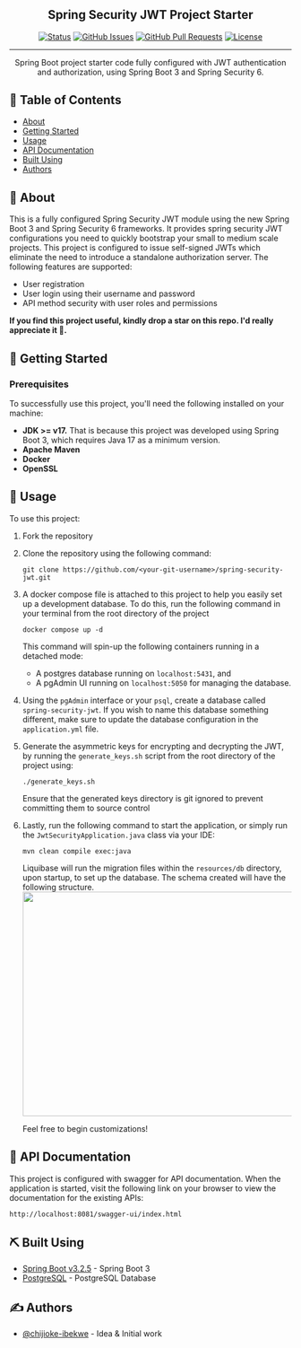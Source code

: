 # <h2 align="center">Spring Security JWT Project Starter</h3>

<div align="center">

[![Status](https://img.shields.io/badge/status-active-success.svg)]()
[![GitHub Issues](https://img.shields.io/github/issues/chijioke-ibekwe/The-Documentation-Compendium.svg)](https://github.com/chijioke-ibekwe/spring-security-jwt/issues)
[![GitHub Pull Requests](https://img.shields.io/github/issues-pr/chijioke-ibekwe/The-Documentation-Compendium.svg)](https://github.com/chijioke-ibekwe/spring-security-jwt/pulls)
[![License](https://img.shields.io/badge/license-MIT-blue.svg)](/LICENSE)

</div>

---

<p align="center"> Spring Boot project starter code fully configured with JWT authentication and authorization, using Spring Boot 3 and Spring Security 6.
    <br> 
</p>

## 📝 Table of Contents
- [About](#about)
- [Getting Started](#getting_started)
- [Usage](#usage)
- [API Documentation](#api_docs)
- [Built Using](#built_using)
- [Authors](#authors)

## 🧐 About <a name = "about"></a>
This is a fully configured Spring Security JWT module using the new Spring Boot 3 and Spring Security 6 
frameworks. It provides spring security JWT configurations you need to quickly bootstrap your small to medium scale 
projects. This project is configured to issue self-signed JWTs which eliminate the need to introduce a standalone 
authorization server. The following features are supported:
- User registration
- User login using their username and password
- API method security with user roles and permissions

**If you find this project useful, kindly drop a star on this repo. I'd really appreciate it 🙂.**

## 🏁 Getting Started <a name = "getting_started"></a>
### Prerequisites  
To successfully use this project, you'll need the following installed on your machine:
- **JDK >= v17.** That is because this project was developed using Spring Boot 3, which requires Java 17
as a minimum version.
- **Apache Maven**
- **Docker**
- **OpenSSL**

## 🎈 Usage <a name="usage"></a>
To use this project:
1. Fork the repository

2. Clone the repository using the following command:
   ```
   git clone https://github.com/<your-git-username>/spring-security-jwt.git
   ```
3. A docker compose file is attached to this project to help you easily set up a development database. To do this,
   run the following command in your terminal from the root directory of the project
   ```
   docker compose up -d
   ```
   This command will spin-up the following containers running in a detached mode: 
   - A postgres database running on `localhost:5431`, and 
   - A pgAdmin UI running on `localhost:5050` for managing the database.

4. Using the `pgAdmin` interface or your `psql`, create a database called `spring-security-jwt`. If you wish to name 
   this database something different, make sure to update the database configuration in the `application.yml` file.

5. Generate the asymmetric keys for encrypting and decrypting the JWT, by running the `generate_keys.sh` script
   from the root directory of the project using:
   ```
   ./generate_keys.sh
   ```
   Ensure that the generated keys directory is git ignored to prevent committing them to source control
6. Lastly, run the following command to start the application, or simply run the `JwtSecurityApplication.java` class 
   via your IDE:
   ```
   mvn clean compile exec:java
   ```
   Liquibase will run the migration files within the `resources/db` directory, upon startup, to set up the database.
   The schema created will have the following structure.  
   <img height="400" src="./src/main/resources/db/schema.png" width="600"/>

   Feel free to begin customizations!

## 📄 API Documentation <a name="api_docs"></a>
This project is configured with swagger for API documentation. When the application is started, visit the following link
on your browser to view the documentation for the existing APIs:
```
http://localhost:8081/swagger-ui/index.html
```

## ⛏️ Built Using <a name = "built_using"></a>
- [Spring Boot v3.2.5](https://spring.io/projects/spring-boot) - Spring Boot 3
- [PostgreSQL](https://www.postgresql.org/) - PostgreSQL Database

## ✍️ Authors <a name = "authors"></a>
- [@chijioke-ibekwe](https://github.com/chijioke-ibekwe) - Idea & Initial work